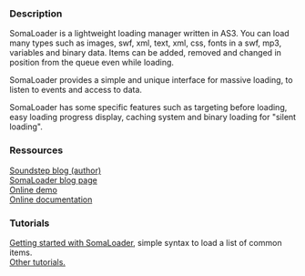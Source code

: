 ### Description ###

SomaLoader is a lightweight loading manager written in AS3. You can load many types such as images, swf, xml, text, xml, css, fonts in a swf, mp3, variables and binary data. Items can be added, removed and changed in position from the queue even while loading.

SomaLoader provides a simple and unique interface for massive loading, to listen to events and access to data.

SomaLoader has some specific features such as targeting before loading, easy loading progress display, caching system and binary loading for "silent loading".

### Ressources ###

[Soundstep blog (author)](http://www.soundstep.com/)<br />
[SomaLoader blog page](http://www.soundstep.com/blog/downloads/somaloader/)<br />
[Online demo](http://www.soundstep.com/blog/source/somaloader/demo/)<br />
[Online documentation](http://www.soundstep.com/blog/source/somaloader/docs/)<br />

### Tutorials ###

[Getting started with SomaLoader](http://code.google.com/p/somaloader/wiki/GettingStarted), simple syntax to load a list of common items.<br />
[Other tutorials.](http://code.google.com/p/somaloader/w/list)